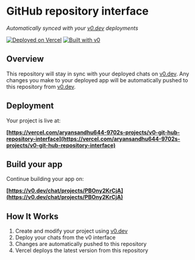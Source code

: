 # GitHub repository interface

*Automatically synced with your [v0.dev](https://v0.dev) deployments*

[![Deployed on Vercel](https://img.shields.io/badge/Deployed%20on-Vercel-black?style=for-the-badge&logo=vercel)](https://vercel.com/aryansandhu644-9702s-projects/v0-git-hub-repository-interface)
[![Built with v0](https://img.shields.io/badge/Built%20with-v0.dev-black?style=for-the-badge)](https://v0.dev/chat/projects/PBOny2KrCjA)

## Overview

This repository will stay in sync with your deployed chats on [v0.dev](https://v0.dev).
Any changes you make to your deployed app will be automatically pushed to this repository from [v0.dev](https://v0.dev).

## Deployment

Your project is live at:

**[https://vercel.com/aryansandhu644-9702s-projects/v0-git-hub-repository-interface](https://vercel.com/aryansandhu644-9702s-projects/v0-git-hub-repository-interface)**

## Build your app

Continue building your app on:

**[https://v0.dev/chat/projects/PBOny2KrCjA](https://v0.dev/chat/projects/PBOny2KrCjA)**

## How It Works

1. Create and modify your project using [v0.dev](https://v0.dev)
2. Deploy your chats from the v0 interface
3. Changes are automatically pushed to this repository
4. Vercel deploys the latest version from this repository
